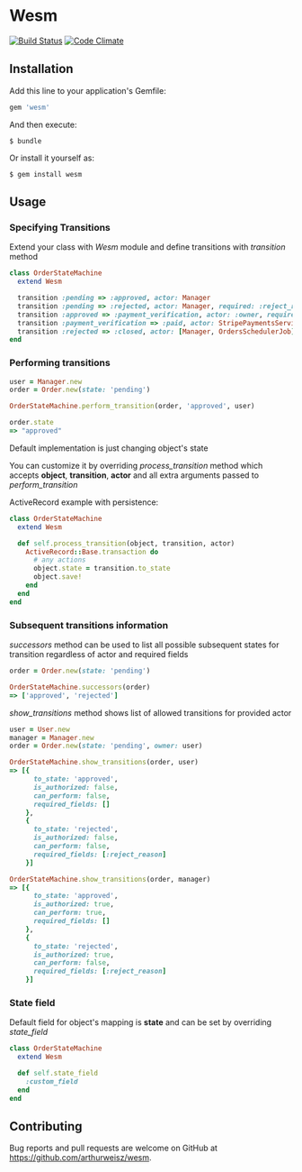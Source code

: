 # Wesm

[![Build Status](https://travis-ci.org/arthurweisz/wesm.svg?branch=master)](https://travis-ci.org/arthurweisz/wesm)
[![Code Climate](https://codeclimate.com/github/arthurweisz/wesm/badges/gpa.svg)](https://codeclimate.com/github/arthurweisz/wesm)

## Installation

Add this line to your application's Gemfile:

```ruby
gem 'wesm'
```

And then execute:

    $ bundle

Or install it yourself as:

    $ gem install wesm

## Usage

### Specifying Transitions

Extend your class with *Wesm* module and define transitions with *transition* method

```ruby
class OrderStateMachine
  extend Wesm

  transition :pending => :approved, actor: Manager
  transition :pending => :rejected, actor: Manager, required: :reject_reason
  transition :approved => :payment_verification, actor: :owner, required: :payment
  transition :payment_verification => :paid, actor: StripePaymentsService
  transition :rejected => :closed, actor: [Manager, OrdersSchedulerJob]
end
```

### Performing transitions

```ruby
user = Manager.new
order = Order.new(state: 'pending')

OrderStateMachine.perform_transition(order, 'approved', user)

order.state
=> "approved"
```

Default implementation is just changing object's state  

You can customize it by overriding *process_transition* method which accepts **object**, **transition**, **actor** and all extra arguments passed to *perform_transition*  

ActiveRecord example with persistence:

```ruby
class OrderStateMachine
  extend Wesm

  def self.process_transition(object, transition, actor)
    ActiveRecord::Base.transaction do
      # any actions
      object.state = transition.to_state
      object.save!
    end
  end
end
```

### Subsequent transitions information

*successors* method can be used to list all possible subsequent states for transition regardless of actor and required fields

```ruby
order = Order.new(state: 'pending')

OrderStateMachine.successors(order)
=> ['approved', 'rejected']
```

*show_transitions* method shows list of allowed transitions for provided actor

```ruby
user = User.new
manager = Manager.new
order = Order.new(state: 'pending', owner: user)

OrderStateMachine.show_transitions(order, user)
=> [{
      to_state: 'approved',
      is_authorized: false,
      can_perform: false,
      required_fields: []
    },
    {
      to_state: 'rejected',
      is_authorized: false,
      can_perform: false,
      required_fields: [:reject_reason]
    }]

OrderStateMachine.show_transitions(order, manager)
=> [{
      to_state: 'approved',
      is_authorized: true,
      can_perform: true,
      required_fields: []
    },
    {
      to_state: 'rejected',
      is_authorized: true,
      can_perform: false,
      required_fields: [:reject_reason]
    }]
```
### State field  

Default field for object's mapping is **state** and can be set by overriding *state_field*

```ruby
class OrderStateMachine
  extend Wesm

  def self.state_field
    :custom_field
  end
end
```



## Contributing

Bug reports and pull requests are welcome on GitHub at https://github.com/arthurweisz/wesm.
